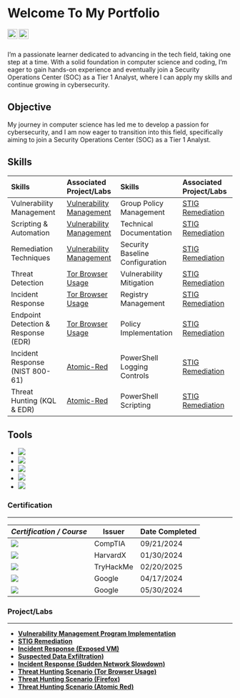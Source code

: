 # Welcome To My Portfolio 

[<img align="left" alt="___________ | LinkedIn" width="22px" src="https://cdn.jsdelivr.net/npm/simple-icons@v3/icons/linkedin.svg" />][linkedin] 

[<img align="left" alt="GitHub" width="22px" src="https://cdn.jsdelivr.net/npm/simple-icons@v3/icons/github.svg" />][github]

[linkedin]: https://linkedin.com/in/alexander-palomares-a867202b1
[github]: https://github.com/Alexander-Palomares

<br/>
<br/>

  I’m a passionate learner dedicated to advancing in the tech field, taking one step at a time. With a solid foundation in computer science and coding, I’m eager to gain hands-on experience and eventually join a Security Operations Center (SOC) as a Tier 1 Analyst, where I can apply my skills and continue growing in cybersecurity.


## Objective

My journey in computer science has led me to develop a passion for cybersecurity, and I am now eager to transition into this field, specifically aiming to join a Security Operations Center (SOC) as a Tier 1 Analyst.

## Skills

| Skills             | Associated Project/Labs | Skills | Associated Project/Labs |
|:-------------------|:------------------------|:-------------------|:------------------------|
|Vulnerability Management|[Vulnerability Management](https://github.com/Alexander-Palomares/Project-Vulnerability-Management)| Group Policy Management | [STIG Remediation](https://github.com/Alexander-Palomares/GitHub-Portfolio/blob/main/STIGS/WN10-AC-000020) |
|Scripting & Automation|[Vulnerability Management](https://github.com/Alexander-Palomares/Project-Vulnerability-Management)| Technical Documentation | [STIG Remediation](https://github.com/Alexander-Palomares/GitHub-Portfolio/blob/main/STIGS/WN10-AC-000020) |
|Remediation Techniques|[Vulnerability Management](https://github.com/Alexander-Palomares/Project-Vulnerability-Management)| Security Baseline Configuration| [STIG Remediation](https://github.com/Alexander-Palomares/GitHub-Portfolio/blob/main/STIGS/WN10-CC-000005.ps1) |
|Threat Detection|[Tor Browser Usage](https://github.com/Alexander-Palomares/Threat-Hunting-Scenario-Tor/tree/main)| Vulnerability Mitigation | [STIG Remediation](https://github.com/Alexander-Palomares/GitHub-Portfolio/blob/main/STIGS/WN10-CC-000052.ps1) |
|Incident Response|[Tor Browser Usage](https://github.com/Alexander-Palomares/Threat-Hunting-Scenario-Tor/tree/main)| Registry Management | [STIG Remediation](https://github.com/Alexander-Palomares/GitHub-Portfolio/blob/main/STIGS/WN10-CC-000175.ps1) |
|Endpoint Detection & Response (EDR)|[Tor Browser Usage](https://github.com/Alexander-Palomares/Threat-Hunting-Scenario-Tor/tree/main)| Policy Implementation | [STIG Remediation](https://github.com/Alexander-Palomares/GitHub-Portfolio/blob/main/STIGS/WN10-CC-000310.ps1)
|Incident Response (NIST 800-61)|[Atomic-Red](https://github.com/Alexander-Palomares/Threat-Hunting-Scenario-Atomic-Red)| PowerShell Logging Controls | [STIG Remediation](https://github.com/Alexander-Palomares/GitHub-Portfolio/blob/main/STIGS/WN10-CC-000326.ps1)|
Threat Hunting (KQL & EDR) | [Atomic-Red](https://github.com/Alexander-Palomares/Threat-Hunting-Scenario-Atomic-Red)|PowerShell Scripting| [STIG Remediation](https://github.com/Alexander-Palomares/GitHub-Portfolio/blob/main/STIGS/WN10-AU-000500.ps1) |

## Tools

- <img src="https://img.shields.io/badge/-VirusTotal-36B0FF?&style=for-the-badge&logo=VirusTotal&logoColor=white" />
- <img src="https://img.shields.io/badge/-Google%20Identity%20Platform-4285F4?&style=for-the-badge&logo=Google&logoColor=white" />
- <img src="https://img.shields.io/badge/-Linux%20Command%20Line-000000?&style=for-the-badge&logo=Linux&logoColor=white" />
- <img src="https://img.shields.io/badge/-PowerShell-5391FE?&style=for-the-badge&logo=Microsoft%20PowerShell&logoColor=white" />
- <img src="https://img.shields.io/badge/-Active%20Directory-0078D4?&style=for-the-badge&logo=Microsoft%20Active%20Directory&logoColor=white" />


### Certification
* * * 

| ***Certification / Course***                 | **Issuer**       | **Date Completed** |
|----------------------------------------------|------------------|---------------------|
| <img src="https://img.shields.io/badge/-Security%2B-FF0000?&style=for-the-badge&logo=CompTIA&logoColor=white" /> | CompTIA          | 09/21/2024          |
| <img src="https://img.shields.io/badge/-CS50x%20Certification-222222?&style=for-the-badge&logo=Harvard&logoColor=white" />| HarvardX         | 01/30/2024          |
| <img src="https://img.shields.io/badge/-TryHackMe%20SOC%20Level%201-1E1E1E?&style=for-the-badge&logo=TryHackMe&logoColor=white" />| TryHackMe        | 02/20/2025          |
| <img src="https://img.shields.io/badge/-Google%20IT%20Support-0F9D58?&style=for-the-badge&logo=Google&logoColor=white" />| Google           | 04/17/2024          |
|<img src="https://img.shields.io/badge/-Google%20Cybersecurity%20Certificate-4285F4?&style=for-the-badge&logo=Google&logoColor=white" /> | Google           | 05/30/2024          |

### Project/Labs 
* * *

- **[Vulnerability Management Program Implementation](https://github.com/Alexander-Palomares/Project-Vulnerability-Management)**
- **[STIG Remediation](https://github.com/Alexander-Palomares/GitHub-Portfolio/tree/main/STIGS)**
- **[Incident Response (Exposed VM)](https://github.com/Alexander-Palomares/Incident-Response-exposed-machine)**
- **[Suspected Data Exfiltration)](https://github.com/Alexander-Palomares/Incident-Response-Suspected-Data-Exfiltration-from-PIPd-Employee-)**
- **[Incident Response (Sudden Network Slowdown)](https://github.com/Alexander-Palomares/Incident-Response-Sudden-Network-Slowdowns-)**
- **[Threat Hunting Scenario (Tor Browser Usage)](https://github.com/Alexander-Palomares/Threat-Hunting-Scenario-Tor/tree/main)**
- **[Threat Hunting Scenario (Firefox)](https://github.com/Alexander-Palomares/Threat-Hunting-Scenario-Malicious-Firefox)**
- **[Threat Hunting Scenario (Atomic Red)](https://github.com/Alexander-Palomares/Threat-Hunting-Scenario-Atomic-Red)**




